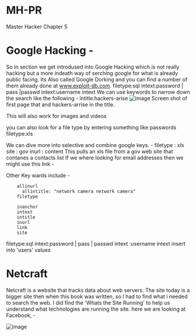# MH-PR
Master Hacker Chapter 5
# Google Hacking - 

  So in section we get introdused into Google Hacking which is not really hacking but a more indeath way of serching google for what is already public facing. Its Also called Google Dorking and you can find a number of them already done at www.exploit-db.com.
  filetype:sql intext:password | pass |passwd intext:username intext 
    We can use keywords to narrow down the search like the following - 
      intitle:hackers-arise
![image](https://github.com/user-attachments/assets/056973a3-bb10-4873-acdc-c1a9795d4f40)
Screen shot of first page that and hackers-arrise in the title. 

This will also work for images and videos 

you can also look for a file type by entering something like 
  passwords filetype:xls

We can dive more into selective and combine google keys. - 
    filetype : xls site : gov inurl : content
      This pulls an xls file from a gov web site that contanes a contacts list
If we where looking for email addresses then we might use this link - 
  
Other Key wards include - 

        allinurl
          allintitle: "network camera network camera"
        filetype
          
        inanchor
        intext
        intitle
        inurl
        link
        site

filetype:sql intext:password | pass | passwd intext :username intext insert into 'users' values


# Netcraft
Netcraft is a website that tracks data about web servers.
The site today is a bigger site then when this book was written, so I had to find what i needed to search the web. 
I did find the 'Whats the Site Running' to help us understand what technologies are running the site. 
here we are looking at Facebook, - 

![image](https://github.com/user-attachments/assets/388e886a-3bee-4a5e-a95d-812501d086e8)






